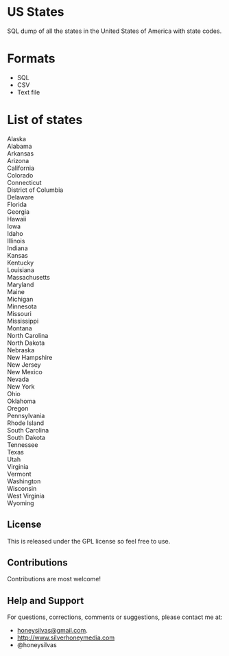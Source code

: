 # US States
SQL dump of all the states in the United States of America with state codes.


# Formats

 - SQL
 - CSV
 - Text file

 
# List of states

Alaska  
Alabama  
Arkansas  
Arizona  
California  
Colorado  
Connecticut  
District of Columbia  
Delaware  
Florida  
Georgia  
Hawaii  
Iowa  
Idaho  
Illinois  
Indiana  
Kansas  
Kentucky  
Louisiana  
Massachusetts  
Maryland  
Maine  
Michigan  
Minnesota  
Missouri  
Mississippi  
Montana  
North Carolina  
North Dakota  
Nebraska  
New Hampshire  
New Jersey  
New Mexico  
Nevada  
New York  
Ohio  
Oklahoma  
Oregon  
Pennsylvania  
Rhode Island  
South Carolina  
South Dakota  
Tennessee  
Texas  
Utah  
Virginia  
Vermont  
Washington  
Wisconsin  
West Virginia  
Wyoming  



## License

This is released under the GPL license so feel free to use.


## Contributions

Contributions are most welcome!


## Help and Support

For questions, corrections, comments or suggestions, please contact me at:

 - honeysilvas@gmail.com.
 - http://www.silverhoneymedia.com
 - @honeysilvas
